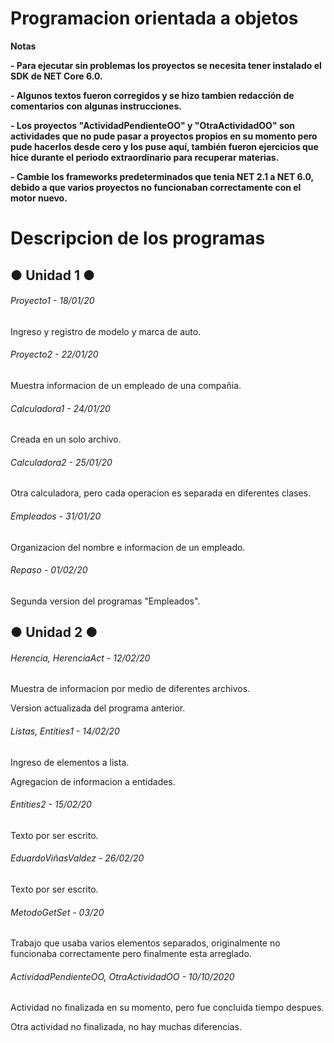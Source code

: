 # Programacion orientada a objetos

<!----Notas---->
**Notas**

**- Para ejecutar sin problemas los proyectos se necesita tener instalado el SDK de NET Core 6.0.**

**- Algunos textos fueron corregidos y se hizo tambien redacción de comentarios con algunas instrucciones.**

**- Los proyectos "ActividadPendienteOO" y "OtraActividadOO" son actividades que no pude pasar a proyectos propios en su momento pero pude hacerlos desde cero y los puse aquí, también fueron ejercicios que hice durante el periodo extraordinario para recuperar materias.**

**- Cambie los frameworks predeterminados que tenia NET 2.1 a NET 6.0, debido a que varios proyectos no funcionaban correctamente con el motor nuevo.**
<!----Separador de las notas---->

<!----Directorio con descripcion de los programas---->
# Descripcion de los programas
## ● Unidad 1 ●
###### Proyecto1 - 18/01/20
Ingreso y registro de modelo y marca de auto. 

<!----Separador---->

###### Proyecto2 - 22/01/20
Muestra informacion de un empleado de una compañia.

<!----Separador---->

###### Calculadora1 - 24/01/20
Creada en un solo archivo.

<!----Separador---->

###### Calculadora2 - 25/01/20
Otra calculadora, pero cada operacion es separada en diferentes clases.

<!----Separador---->

###### Empleados - 31/01/20
Organizacion del nombre e informacion de un empleado.

<!----Separador---->

###### Repaso - 01/02/20
Segunda version del programas "Empleados".

## ● Unidad 2 ●
###### Herencia, HerenciaAct - 12/02/20
Muestra de informacion por medio de diferentes archivos.

<!----Separador---->

Version actualizada del programa anterior.

<!----Separador---->

###### Listas, Entities1 - 14/02/20
Ingreso de elementos a lista.

<!----Separador---->

Agregacion de informacion a entidades.

<!----Separador---->

###### Entities2 - 15/02/20
Texto por ser escrito.

<!----Separador---->

###### EduardoViñasValdez - 26/02/20
Texto por ser escrito.

<!----Separador---->

###### MetodoGetSet - 03/20
Trabajo que usaba varios elementos separados, originalmente no funcionaba correctamente pero finalmente esta arreglado.

<!----Separador---->

###### ActividadPendienteOO, OtraActividadOO - 10/10/2020
Actividad no finalizada en su momento, pero fue concluida tiempo despues.

<!----Separador---->

Otra actividad no finalizada, no hay muchas diferencias.

<!----Separador del directorio con descripcion de los programas---->